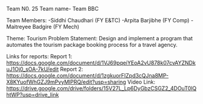 Team N0. 25
Team name- Team BBC

Team Members:
-Siddhi Chaudhari (FY E&TC)
-Arpita Barjibhe (FY Comp)
-Maitreyee Badgire (FY Mech)

Theme: Tourism
Problem Statement: Design and implement a program that automates the tourism package booking process for a travel agency.

Links for reports:
Report 1:
https://docs.google.com/document/d/1VJ69pqeiYEoA2vU878k07cvAYZNDkuJ1Oj0_sOA-7kU/edit
Report 2:
https://docs.google.com/document/d/1zgkuorFIZpd3cQJna8MP-X8KYuofWhGZJ9mPvyMlPRQ/edit?usp=sharing
Video Link:
https://drive.google.com/drive/folders/15V27L_Lp6DyGbzCSGZ2_4DOuT0lQhtWP?usp=drive_link
